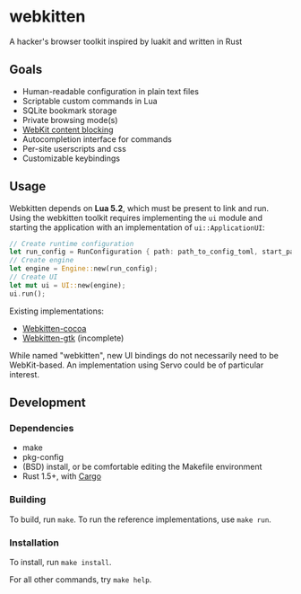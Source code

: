 # webkitten

A hacker's browser toolkit inspired by luakit and written in Rust

## Goals

* Human-readable configuration in plain text files
* Scriptable custom commands in Lua
* SQLite bookmark storage
* Private browsing mode(s)
* [WebKit content blocking](https://webkit.org/blog/3476/content-blockers-first-look)
* Autocompletion interface for commands
* Per-site userscripts and css
* Customizable keybindings

## Usage

Webkitten depends on **Lua 5.2**, which must be present to link and run. Using
the webkitten toolkit requires implementing the `ui` module and starting the
application with an implementation of `ui::ApplicationUI`:

```rust
// Create runtime configuration
let run_config = RunConfiguration { path: path_to_config_toml, start_pages: vec![] };
// Create engine
let engine = Engine::new(run_config);
// Create UI
let mut ui = UI::new(engine);
ui.run();
```

Existing implementations:

* [Webkitten-cocoa](webkitten-cocoa/)
* [Webkitten-gtk](webkitten-gtk/) (incomplete)

While named "webkitten", new UI bindings do not necessarily need to be
WebKit-based. An implementation using Servo could be of particular interest.

## Development

### Dependencies

* make
* pkg-config
* (BSD) install, or be comfortable editing the Makefile environment
* Rust 1.5+, with [Cargo](http://doc.crates.io)

### Building

To build, run `make`. To run the reference implementations, use `make run`.

### Installation

To install, run `make install`.

For all other commands, try `make help`.
